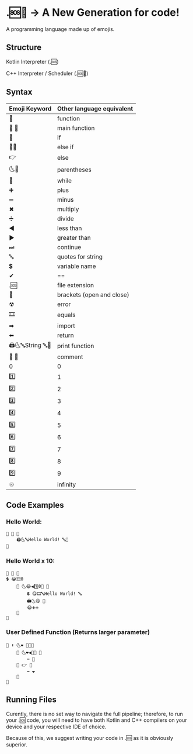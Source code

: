 # .🆘🥐 -> A New Generation for code!
A programming language made up of emojis.

## Structure
Kotlin Interpreter (.🆘)

C++ Interpreter / Scheduler (.🆘🥐)

## Syntax
| Emoji Keyword  | Other language equivalent |
| ------------- | ------------- |
| 📝    | function  |
| 📝 💯		  | main function  |
|🤔 |if|
|🤷‍🤔 |else if|
|👉|else|
|🌜🌛	|	parentheses|
|🔁		|while|
|➕		|plus|
|➖|		minus|
|✖		|multiply|
|➗		|divide |
|◀|less than|
|▶|greater than|
|⏭		|continue|
|🔤|		quotes for string|
|💲		|variable name|
|✔ 		|==|
|.🆘|file extension|
|🔶		| brackets (open and close)|
|☢		|error|
|🎞		 |equals|
|➡ 		|import|
|⬅ |return|
|🖨🌜🔤String 🔤🌛 |print function|
|🥖 🥖 		|comment|
| 0️|		0|
| 1️⃣		|1|
| 2️⃣	|	2||
| 3️⃣	|	3|
| 4️⃣	|	4|
| 5️⃣	|	5|
| 6️⃣	|	6|
| 7️⃣	|	7|
| 8️⃣	|	8|
| 9️⃣	|	9|
|♾|infinity|


## Code Examples 
### Hello World:
```
📝 💯 🔶
    🖨🌜🔤Hello World! 🔤🌛
🔶
```
### Hello World x 10:
```
📝 💯 🔶
💲 😂🎞0️
    🔁 🌜😂◀1️⃣0️🌛 🔶
        💲 😋🎞🔤Hello World! 🔤
        🖨🌜😋 🌛
        😂➕➕
    🔶
🔶
```
### User Defined Function (Returns larger parameter)
~~~
📝 ⬆ 🌜❤ 💙🌛🔶
    🤔 🌜❤◀💙🌛 🔶
        ⬅ 💙
    🔶 👉 🔶
        ⬅ ❤
    🔶
🔶
~~~

## Running Files 
Curently, there is no set way to navigate the full pipeline; therefore, to run your .🆘 code, you will need to 
have both Kotlin and C++ compilers on your device and your respective IDE of choice.

Because of this, we suggest writing your code in .🆘 as it is obviously superior.
